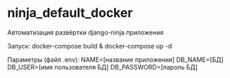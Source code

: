 # ninja_default_docker
Автоматизация развёртки django-ninja приложения

Запуск: 
  docker-compose build & docker-compose up -d
 
Параметры (файл .env):
    NAME=[название приложения]
    DB_NAME=[БД]
    DB_USER=[имя пользователя БД]
    DB_PASSWORD=[пароль БД]
